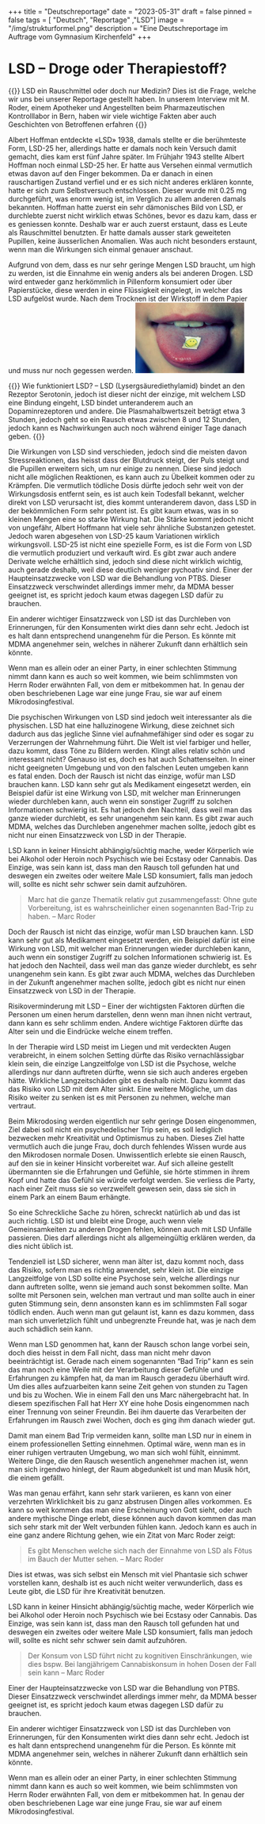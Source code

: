 +++
title = "Deutschreportage"
date = "2023-05-31"
draft = false
pinned = false
tags = [ "Deutsch", "Reportage" ,"LSD"]
image = "/img/strukturformel.png"
description = "Eine Deutschreportage im Auftrage vom Gymnasium Kirchenfeld"
+++


# LSD – Droge oder Therapiestoff?
{{<lead>}}
LSD ein Rauschmittel oder doch nur Medizin? Dies ist die Frage, welche wir uns bei unserer Reportage gestellt haben. In unserem Interview mit M. Roder, einem Apotheker und Angestellten beim Pharmazeutischen Kontrolllabor in Bern, haben wir viele wichtige Fakten aber auch Geschichten von Betroffenen erfahren
{{<lead>}}
  
Albert Hoffman entdeckte «LSD» 1938, damals stellte er die berühmteste Form, LSD-25 her, allerdings hatte er damals noch kein Versuch damit gemacht, dies kam erst fünf Jahre später. Im Frühjahr 1943 stellte Albert Hoffman noch einmal LSD-25 her. Er hatte aus Versehen einmal vermutlich etwas davon auf den Finger bekommen. Da er danach in einen rauschartigen Zustand verfiel und er es sich nicht anderes erklären konnte, hatte er sich zum Selbstversuch entschlossen. Dieser wurde mit 0.25 mg durchgeführt, was enorm wenig ist, im Verglich zu allem anderen damals bekannten. Hoffman hatte zuerst ein sehr dämonisches Bild von LSD, er durchlebte zuerst nicht wirklich etwas Schönes, bevor es dazu kam, dass er es geniessen konnte. Deshalb war er auch zuerst erstaunt, dass es Leute als Rauschmittel benutzten. Er hatte damals ausser stark geweiteten Pupillen, keine äusserlichen Anomalien. Was auch nicht besonders erstaunt, wenn man die Wirkungen sich einmal genauer anschaut.

Aufgrund von dem, dass es nur sehr geringe Mengen LSD braucht, um high zu werden, ist die Einnahme ein wenig anders als bei anderen Drogen. LSD wird entweder ganz herkömmlich in Pillenform konsumiert oder über Papierstücke, diese werden in eine Flüssigkeit eingelegt, in welcher das LSD aufgelöst wurde. Nach dem Trocknen ist der Wirkstoff in dem Papier und muss nur noch gegessen werden.
![LSD als Papier](/static/img/zunge.png)

{{<box>}}
Wie funktioniert LSD? – LSD (Lysergsäurediethylamid) bindet an den Rezeptor Serotonin, jedoch ist dieser nicht der einzige, mit welchem LSD eine Bindung eingeht, LSD bindet unteranderem auch an Dopaminrezeptoren und andere. Die Plasmahalbwertszeit beträgt etwa 3 Stunden, jedoch geht so ein Rausch etwas zwischen 8 und 12 Stunden, jedoch kann es Nachwirkungen auch noch während einiger Tage danach geben.
{{</box>}}

Die Wirkungen von LSD sind verschieden, jedoch sind die meisten davon Stressreaktionen, das heisst dass der Blutdruck steigt, der Puls steigt und die Pupillen erweitern sich, um nur einige zu nennen. Diese sind jedoch nicht alle möglichen Reaktionen, es kann auch zu Übelkeit kommen oder zu Krämpfen. Die vermutlich tödliche Dosis dürfte jedoch sehr weit von der Wirkungsdosis entfernt sein, es ist auch kein Todesfall bekannt, welcher direkt von LSD verursacht ist, dies kommt unteranderem davon, dass LSD in der bekömmlichen Form sehr potent ist. Es gibt kaum etwas, was in so kleinen Mengen eine so starke Wirkung hat. Die Stärke kommt jedoch nicht von ungefähr, Albert Hoffmann hat viele sehr ähnliche Substanzen getestet. Jedoch waren abgesehen von LSD-25 kaum Variationen wirklich wirkungsvoll. LSD-25 ist nicht eine spezielle Form, es ist die Form von LSD die vermutlich produziert und verkauft wird. Es gibt zwar auch andere Derivate welche erhältlich sind, jedoch sind diese nicht wirklich wichtig, auch gerade deshalb, weil diese deutlich weniger pychoativ sind. Einer der Haupteinsatzzwecke von LSD war die Behandlung von PTBS. Dieser Einsatzzweck verschwindet allerdings immer mehr, da MDMA besser geeignet ist, es spricht jedoch kaum etwas dagegen LSD dafür zu brauchen. 

Ein anderer wichtiger Einsatzzweck von LSD ist das Durchleben von Erinnerungen, für den Konsumenten wirkt dies dann sehr echt. Jedoch ist es halt dann entsprechend unangenehm für die Person. Es könnte mit MDMA angenehmer sein, welches in näherer Zukunft dann erhältlich sein könnte. 

Wenn man es allein oder an einer Party, in einer schlechten Stimmung nimmt dann kann es auch so weit kommen, wie beim schlimmsten von Herrn Roder erwähnten Fall, von dem er mitbekommen hat. In genau der oben beschriebenen Lage war eine junge Frau, sie war auf einem Mikrodosingfestival.  

Die psychischen Wirkungen von LSD sind jedoch weit interessanter als die physischen. LSD hat eine halluzinogene Wirkung, diese zeichnet sich dadurch aus das jegliche Sinne viel aufnahmefähiger sind oder es sogar zu Verzerrungen der Wahrnehmung führt. Die Welt ist viel farbiger und heller, dazu kommt, dass Töne zu Bildern werden. Klingt alles relativ schön und interessant nicht? Genauso ist es, doch es hat auch Schattenseiten. In einer nicht geeigneten Umgebung und von den falschen Leuten umgeben kann es fatal enden. Doch der Rausch ist nicht das einzige, wofür man LSD brauchen kann. LSD kann sehr gut als Medikament eingesetzt werden, ein Beispiel dafür ist eine Wirkung von LSD, mit welcher man Erinnerungen wieder durchleben kann, auch wenn ein sonstiger Zugriff zu solchen Informationen schwierig ist. Es hat jedoch den Nachteil, dass weil man das ganze wieder durchlebt, es sehr unangenehm sein kann. Es gibt zwar auch MDMA, welches das Durchleben angenehmer machen sollte, jedoch gibt es nicht nur einen Einsatzzweck von LSD in der Therapie.

LSD kann in keiner Hinsicht abhängig/süchtig mache, weder Körperlich wie bei Alkohol oder Heroin noch Psychisch wie bei Ecstasy oder Cannabis. Das Einzige, was sein kann ist, dass man den Rausch toll gefunden hat und deswegen ein zweites oder weitere Male LSD konsumiert, falls man jedoch will, sollte es nicht sehr schwer sein damit aufzuhören.

> Marc hat die ganze Thematik relativ gut zusammengefasst: Ohne gute Vorbereitung, ist es wahrscheinlicher einen sogenannten Bad-Trip zu haben. – Marc Roder

Doch der Rausch ist nicht das einzige, wofür man LSD brauchen kann. LSD kann sehr gut als Medikament eingesetzt werden, ein Beispiel dafür ist eine Wirkung von LSD, mit welcher man Erinnerungen wieder durchleben kann, auch wenn ein sonstiger Zugriff zu solchen Informationen schwierig ist. Es hat jedoch den Nachteil, dass weil man das ganze wieder durchlebt, es sehr unangenehm sein kann. Es gibt zwar auch MDMA, welches das Durchleben in der Zukunft angenehmer machen sollte, jedoch gibt es nicht nur einen Einsatzzweck von LSD in der Therapie.

Risikoverminderung mit LSD – Einer der wichtigsten Faktoren dürften die Personen um einen herum darstellen, denn wenn man ihnen nicht vertraut, dann kann es sehr schlimm enden. Andere wichtige Faktoren dürfte das Alter sein und die Eindrücke welche einem treffen.

In der Therapie wird LSD meist im Liegen und mit verdeckten Augen verabreicht, in einem solchen Setting dürfte das Risiko vernachlässigbar klein sein, die einzige Langzeitfolge von LSD ist die Psychose, welche allerdings nur dann auftreten dürfte, wenn sie sich auch anderes ergeben hätte. Wirkliche Langzeitschäden gibt es deshalb nicht. Dazu kommt das das Risiko von LSD mit dem Alter sinkt. Eine weitere Mögliche, um das Risiko weiter zu senken ist es mit Personen zu nehmen, welche man vertraut.

Beim Mikrodosing werden eigentlich nur sehr geringe Dosen eingenommen, Ziel dabei soll nicht ein psychedelischer Trip sein, es soll lediglich bezwecken mehr Kreativität und Optimismus zu haben. Dieses Ziel hatte vermutlich auch die junge Frau, doch durch fehlendes Wissen wurde aus den Mikrodosen normale Dosen. Unwissentlich erlebte sie einen Rausch, auf den sie in keiner Hinsicht vorbereitet war. Auf sich alleine gestellt übermannten sie die Erfahrungen und Gefühle, sie hörte stimmen in ihrem Kopf und hatte das Gefühl sie würde verfolgt werden. Sie verliess die Party, nach einer Zeit muss sie so verzweifelt gewesen sein, dass sie sich in einem Park an einem Baum erhängte.

So eine Schreckliche Sache zu hören, schreckt natürlich ab und das ist auch richtig. LSD ist und bleibt eine Droge, auch wenn viele Gemeinsamkeiten zu anderen Drogen fehlen, können auch mit LSD Unfälle passieren. Dies darf allerdings nicht als allgemeingültig erklären werden, da dies nicht üblich ist.

Tendenziell ist LSD sicherer, wenn man älter ist, dazu kommt noch, dass das Risiko, sofern man es richtig anwendet, sehr klein ist. Die einzige Langzeitfolge von LSD sollte eine Psychose sein, welche allerdings nur dann auftreten sollte, wenn sie jemand auch sonst bekommen sollte. Man sollte mit Personen sein, welchen man vertraut und man sollte auch in einer guten Stimmung sein, denn ansonsten kann es im schlimmsten Fall sogar tödlich enden. Auch wenn man gut gelaunt ist, kann es dazu kommen, dass man sich unverletzlich fühlt und unbegrenzte Freunde hat, was je nach dem auch schädlich sein kann.

Wenn man LSD genommen hat, kann der Rausch schon lange vorbei sein, doch dies heisst in dem Fall nicht, dass man nicht mehr davon beeinträchtigt ist. Gerade nach einem sogenannten “Bad Trip” kann es sein das man noch eine Weile mit der Verarbeitung dieser Gefühle und Erfahrungen zu kämpfen hat, da man im Rausch geradezu überhäuft wird. Um dies alles aufzuarbeiten kann seine Zeit gehen von stunden zu Tagen und bis zu Wochen. Wie in einem Fall den uns Marc nähergebracht hat. In diesem spezifischen Fall hat Herr XY eine hohe Dosis eingenommen nach einer Trennung von seiner Freundin. Bei ihm dauerte das Verarbeiten der Erfahrungen im Rausch zwei Wochen, doch es ging ihm danach wieder gut.

Damit man einem Bad Trip vermeiden kann, sollte man LSD nur in einem in einem professionellen Setting einnehmen. Optimal wäre, wenn man es in einer ruhigen vertrauten Umgebung, wo man sich wohl fühlt, einnimmt. Weitere Dinge, die den Rausch wesentlich angenehmer machen ist, wenn man sich irgendwo hinlegt, der Raum abgedunkelt ist und man Musik hört, die einem gefällt.

Was man genau erfährt, kann sehr stark variieren, es kann von einer verzehrten Wirklichkeit bis zu ganz abstrusen Dingen alles vorkommen. Es kann so weit kommen das man eine Erscheinung von Gott sieht, oder auch andere mythische Dinge erlebt, diese können auch davon kommen das man sich sehr stark mit der Welt verbunden fühlen kann. Jedoch kann es auch in eine ganz andere Richtung gehen, wie ein Zitat von Marc Roder zeigt:

> Es gibt Menschen welche sich nach der Einnahme von LSD als Fötus im Bauch der Mutter sehen. – Marc Roder

Dies ist etwas, was sich selbst ein Mensch mit viel Phantasie sich schwer vorstellen kann, deshalb ist es auch nicht weiter verwunderlich, dass es Leute gibt, die LSD für ihre Kreativität benutzen.

LSD kann in keiner Hinsicht abhängig/süchtig mache, weder Körperlich wie bei Alkohol oder Heroin noch Psychisch wie bei Ecstasy oder Cannabis. Das Einzige, was sein kann ist, dass man den Rausch toll gefunden hat und deswegen ein zweites oder weitere Male LSD konsumiert, falls man jedoch will, sollte es nicht sehr schwer sein damit aufzuhören.

> Der Konsum von LSD führt nicht zu kognitiven Einschränkungen, wie dies bspw. Bei langjährigem Cannabiskonsum in hohen Dosen der Fall sein kann – Marc Roder

Einer der Haupteinsatzzwecke von LSD war die Behandlung von PTBS. Dieser Einsatzzweck verschwindet allerdings immer mehr, da MDMA besser geeignet ist, es spricht jedoch kaum etwas dagegen LSD dafür zu brauchen.

Ein anderer wichtiger Einsatzzweck von LSD ist das Durchleben von Erinnerungen, für den Konsumenten wirkt dies dann sehr echt. Jedoch ist es halt dann entsprechend unangenehm für die Person. Es könnte mit MDMA angenehmer sein, welches in näherer Zukunft dann erhältlich sein könnte.

Wenn man es allein oder an einer Party, in einer schlechten Stimmung nimmt dann kann es auch so weit kommen, wie beim schlimmsten von Herrn Roder erwähnten Fall, von dem er mitbekommen hat. In genau der oben beschriebenen Lage war eine junge Frau, sie war auf einem Mikrodosingfestival.

